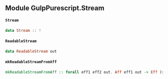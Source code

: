 ## Module GulpPurescript.Stream

#### `Stream`

``` purescript
data Stream :: !
```

#### `ReadableStream`

``` purescript
data ReadableStream out
```

#### `mkReadableStreamFromAff`

``` purescript
mkReadableStreamFromAff :: forall eff1 eff2 out. Aff eff1 out -> Eff (stream :: Stream | eff2) (ReadableStream out)
```


